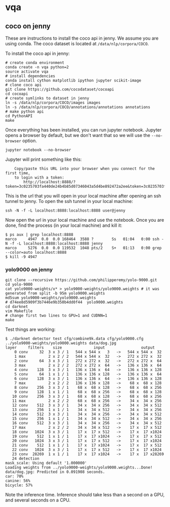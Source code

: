 # vqa

## coco on jenny

These are instructions to install the coco api in jenny.
We assume you are using conda.
The coco dataset is located at `/data/nlp/corpora/COCO`.

To install the coco api in jenny:
```
# create conda environment
conda create -n vqa python=2
source activate vqa
# install dependencies
conda install cython matplotlib ipython jupyter scikit-image
# clone coco api
git clone https://github.com/cocodataset/cocoapi
cd cocoapi
# create symlinks to dataset in jenny
ln -s /data/nlp/corpora/COCO/images images
ln -s /data/nlp/corpora/COCO/annotations/annotations annotations
# make python api
cd PythonAPI
make
```
Once everything has been installed, you can run jupyter notebook.
Jupyter opens a browser by default, but we don't want that so we will
use the `--no-browser` option.
```
jupyter notebook --no-browser
```
Jupyter will print something like this:
```
    Copy/paste this URL into your browser when you connect for the first time,
    to login with a token:
        http://localhost:8888/?token=3c0235703fa440de24b4b85d07346043a5d4be892472a2ee&token=3c0235703fa440de24b4b85d07346043a5d4be892472a2ee
```
This is the url that you will open in your local machine after opening an ssh tunnel to jenny.
To open the ssh tunnel in your local machine:
```
ssh -N -f -L localhost:8888:localhost:8888 user@jenny
```
Now open the url in your local machine and use the notebook.
Once you are done, find the process (in your local machine) and kill it:
```
$ ps aux | grep localhost:8888
marco     4947  0.0  0.0 168464  3588 ?        Ss   01:04   0:00 ssh -N -f -L localhost:8888:localhost:8888 jenny
marco     5276  0.0  0.0 119532  1048 pts/2    S+   01:13   0:00 grep --color=auto localhost:8888
$ kill -9 4947
```

### yolo9000 on jenny

```
git clone --recursive https://github.com/philipperemy/yolo-9000.git
cd yolo-9000
cat yolo9000-weights/x* > yolo9000-weights/yolo9000.weights # it was generated from split -b 95m yolo9000.weights
md5sum yolo9000-weights/yolo9000.weights
# d74ee8d5909f3b7446e9b350b4dd0f44  yolo9000.weights
cd darknet
vim Makefile
# change first two lines to GPU=1 and CUDNN=1
make
```

Test things are working:
```
$ ./darknet detector test cfg/combine9k.data cfg/yolo9000.cfg ../yolo9000-weights/yolo9000.weights data/dog.jpg
layer     filters    size              input                output
    0 conv     32  3 x 3 / 1   544 x 544 x   3   ->   544 x 544 x  32
    1 max          2 x 2 / 2   544 x 544 x  32   ->   272 x 272 x  32
    2 conv     64  3 x 3 / 1   272 x 272 x  32   ->   272 x 272 x  64
    3 max          2 x 2 / 2   272 x 272 x  64   ->   136 x 136 x  64
    4 conv    128  3 x 3 / 1   136 x 136 x  64   ->   136 x 136 x 128
    5 conv     64  1 x 1 / 1   136 x 136 x 128   ->   136 x 136 x  64
    6 conv    128  3 x 3 / 1   136 x 136 x  64   ->   136 x 136 x 128
    7 max          2 x 2 / 2   136 x 136 x 128   ->    68 x  68 x 128
    8 conv    256  3 x 3 / 1    68 x  68 x 128   ->    68 x  68 x 256
    9 conv    128  1 x 1 / 1    68 x  68 x 256   ->    68 x  68 x 128
   10 conv    256  3 x 3 / 1    68 x  68 x 128   ->    68 x  68 x 256
   11 max          2 x 2 / 2    68 x  68 x 256   ->    34 x  34 x 256
   12 conv    512  3 x 3 / 1    34 x  34 x 256   ->    34 x  34 x 512
   13 conv    256  1 x 1 / 1    34 x  34 x 512   ->    34 x  34 x 256
   14 conv    512  3 x 3 / 1    34 x  34 x 256   ->    34 x  34 x 512
   15 conv    256  1 x 1 / 1    34 x  34 x 512   ->    34 x  34 x 256
   16 conv    512  3 x 3 / 1    34 x  34 x 256   ->    34 x  34 x 512
   17 max          2 x 2 / 2    34 x  34 x 512   ->    17 x  17 x 512
   18 conv   1024  3 x 3 / 1    17 x  17 x 512   ->    17 x  17 x1024
   19 conv    512  1 x 1 / 1    17 x  17 x1024   ->    17 x  17 x 512
   20 conv   1024  3 x 3 / 1    17 x  17 x 512   ->    17 x  17 x1024
   21 conv    512  1 x 1 / 1    17 x  17 x1024   ->    17 x  17 x 512
   22 conv   1024  3 x 3 / 1    17 x  17 x 512   ->    17 x  17 x1024
   23 conv  28269  1 x 1 / 1    17 x  17 x1024   ->    17 x  17 x28269
   24 detection
mask_scale: Using default '1.000000'
Loading weights from ../yolo9000-weights/yolo9000.weights...Done!
data/dog.jpg: Predicted in 0.091908 seconds.
car: 70%
canine: 56%
bicycle: 57%
```

Note the inference time. Inference should take less than a second on a GPU,
and several seconds on a CPU.
